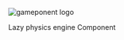![gameponent  logo](http://i1300.photobucket.com/albums/ag93/gameponents/gameponent-physics_zps1333480c.png)

Lazy physics engine Component